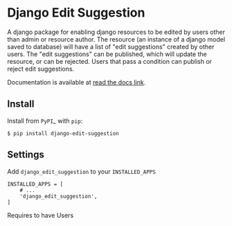 # Django Edit Suggestion

A django package for enabling django resources to be edited by users other than admin or resource author.
The resource (an instance of a django model saved to database) will have a list of "edit suggestions" created by other users. The "edit suggestions" can be published,
which will update the resource, or can be rejected. Users that pass a condition can publish or reject edit suggestions.

Documentation is available at [read the docs link](https://django-edit-suggestion.readthedocs.io/en/latest/).

## Install

Install from `PyPI`_ with ``pip``:

    $ pip install django-edit-suggestion


## Settings


Add ``django_edit_suggestion`` to your ``INSTALLED_APPS``

    INSTALLED_APPS = [
        # ...
        'django_edit_suggestion',
    ]

Requires to have Users
